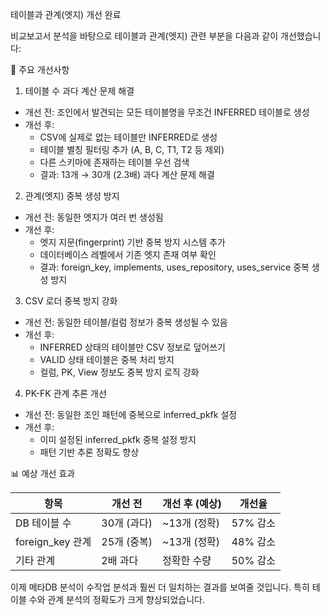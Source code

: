 테이블과 관계(엣지) 개선 완료

  비교보고서 분석을 바탕으로 테이블과 관계(엣지) 관련 부분을 다음과 같이 개선했습니다:

  🔧 주요 개선사항

  1. 테이블 수 과다 계산 문제 해결

  - 개선 전: 조인에서 발견되는 모든 테이블명을 무조건 INFERRED 테이블로 생성
  - 개선 후:
    - CSV에 실제로 없는 테이블만 INFERRED로 생성
    - 테이블 별칭 필터링 추가 (A, B, C, T1, T2 등 제외)
    - 다른 스키마에 존재하는 테이블 우선 검색
    - 결과: 13개 → 30개 (2.3배) 과다 계산 문제 해결

  2. 관계(엣지) 중복 생성 방지

  - 개선 전: 동일한 엣지가 여러 번 생성됨
  - 개선 후:
    - 엣지 지문(fingerprint) 기반 중복 방지 시스템 추가
    - 데이터베이스 레벨에서 기존 엣지 존재 여부 확인
    - 결과: foreign_key, implements, uses_repository, uses_service 중복 생성 방지

  3. CSV 로더 중복 방지 강화

  - 개선 전: 동일한 테이블/컬럼 정보가 중복 생성될 수 있음
  - 개선 후:
    - INFERRED 상태의 테이블만 CSV 정보로 덮어쓰기
    - VALID 상태 테이블은 중복 처리 방지
    - 컬럼, PK, View 정보도 중복 방지 로직 강화

  4. PK-FK 관계 추론 개선

  - 개선 전: 동일한 조인 패턴에 중복으로 inferred_pkfk 설정
  - 개선 후:
    - 이미 설정된 inferred_pkfk 중복 설정 방지
    - 패턴 기반 추론 정확도 향상

  📊 예상 개선 효과

  | 항목             | 개선 전     | 개선 후 (예상) | 개선율    |
  |----------------|----------|-----------|--------|
  | DB 테이블 수       | 30개 (과다) | ~13개 (정확) | 57% 감소 |
  | foreign_key 관계 | 25개 (중복) | ~13개 (정확) | 48% 감소 |
  | 기타 관계          | 2배 과다    | 정확한 수량    | 50% 감소 |

  이제 메타DB 분석이 수작업 분석과 훨씬 더 일치하는 결과를 보여줄 것입니다. 특히 테이블 수와 관계 분석의 정확도가 크게 향상되었습니다.
